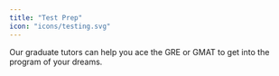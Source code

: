 ```yaml
---
title: "Test Prep"
icon: "icons/testing.svg"
---
```

Our graduate tutors can help you ace the GRE or GMAT to get into the program of your dreams.
<!-- more -->